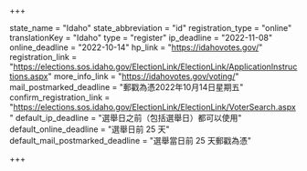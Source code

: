 +++

state_name = "Idaho"
state_abbreviation = "id"
registration_type = "online"
translationKey = "Idaho"
type = "register"
ip_deadline = "2022-11-08"
online_deadline = "2022-10-14"
hp_link = "https://idahovotes.gov/"
registration_link = "https://elections.sos.idaho.gov/ElectionLink/ElectionLink/ApplicationInstructions.aspx"
more_info_link = "https://idahovotes.gov/voting/"
mail_postmarked_deadline = "郵戳為憑2022年10月14日星期五"
confirm_registration_link = "https://elections.sos.idaho.gov/ElectionLink/ElectionLink/VoterSearch.aspx"
default_ip_deadline = "選舉日之前（包括選舉日）都可以使用"
default_online_deadline = "選舉日前 25 天"
default_mail_postmarked_deadline = "選舉當日前 25 天郵戳為憑"

+++